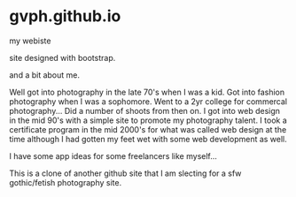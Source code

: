 # gvph.github.io
my webiste

site designed with bootstrap.

and a bit about me.

Well got into photography in the late 70's when I was a kid. Got into fashion photography when I was a sophomore. Went to a 2yr college for commercal photography... Did a number of shoots from then on. I got into web design in the mid 90's with a simple site to promote my photography talent. I took a certificate program in the mid 2000's for what was called web design at the time although I had gotten my feet wet with some web development as well.  

I have some app ideas for some freelancers like myself...

This is a clone of another github site that I am slecting for a sfw gothic/fetish photography site.
